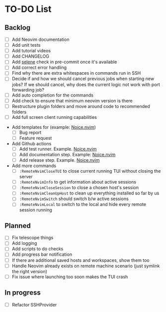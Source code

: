 # TO-DO List

## Backlog

- [ ] Add Neovim documentation
- [ ] Add unit tests
- [ ] Add tutorial videos
- [ ] Add CHANGELOG
- [ ] Add [selene](https://github.com/Kampfkarren/selene/pull/541) check in
pre-commit once it's available
- [ ] Add correct error handling
- [ ] Find why there are extra whitespaces in commands run in SSH
- [ ] Decide if and how we should cancel previous jobs when starting new jobs?
If we should cancel, why does the current logic not work with port forwarding job?
- [ ] Add auto completion for the commands
- [ ] Add check to ensure that minimum neovim version is there
- [ ] Restructure plugin folders and move around code to recommended folders
- [ ] Add full screen client running capabilities
- Add templates for (example: [Noice.nvim](https://github.com/folke/noice.nvim/tree/main/.github/ISSUE_TEMPLATE))
  - [ ] Bug report
  - [ ] Feature request
- Add Github actions
  - [ ] Add test runner. Example. [Noice.nvim](https://github.com/folke/noice.nvim/blob/main/.github/workflows/ci.yml)
  - [ ] Add documentation step. Example: [Noice.nvim](https://github.com/folke/noice.nvim/blob/main/.github/workflows/ci.yml#L29-L48)
  - [ ] Add release step. Example. [Noice.nvim](https://github.com/folke/noice.nvim/blob/main/.github/workflows/ci.yml)
- Add more commands
  - [ ] `:RemoteNvimCloseTUI` to close current running TUI without closing the server
  - [ ] `:RemoteNvimInfo` to get information about active sessions
  - [ ] `:RemoteNvimCloseSession` to close a chosen host's session
  - [ ] `:RemoteNvimCleanUpHost` to clean up everything installed so far by us
  - [ ] `:RemoteNvimSwitch` should switch b/w active sessions
  - [ ] `:RemoteNvimLocal` to switch to the local and hide every remote session running

## Planned

- [ ] Fix telescope things
- [ ] Add logging
- [ ] Add scripts to do checks
- [ ] Add progress bar notification
- [ ] If there are additional saved hosts and workspaces, show them too
- [ ] Handle Neovim already exists on remote machine scenario (just
symlink the right version)
- [ ] Fix issue where launching too soon makes the TUI crash

## In progress

- [ ] Refactor SSHProvider
